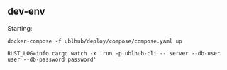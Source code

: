 ## dev-env

Starting:

```shell
docker-compose -f ublhub/deploy/compose/compose.yaml up
```

```shell
RUST_LOG=info cargo watch -x 'run -p ublhub-cli -- server --db-user user --db-password password'
```
